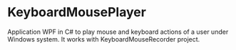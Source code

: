 # KeyboardMousePlayer
Application WPF in C# to play mouse and keyboard actions of a user under Windows system. It works with KeyboardMouseRecorder project.
